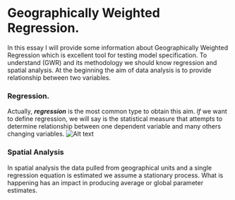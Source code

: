 Geographically Weighted Regression.
===================================


In this essay I will provide some information about Geographically Weighted Regression which is excellent tool for testing model specification.
To understand (GWR) and its methodology we should know regression and spatial analysis. At the beginning the aim of data analysis is to provide relationship between two variables.

### Regression.
Actually, ***regression*** is the most common type to obtain this aim. *If* we want to define regression, we will say is the statistical measure that attempts to determine relationship between one dependent variable and many others changing variables.
![Alt text](http://image.slidesharecdn.com/simplelinearregressionpelatihan-090829234643-phpapp02/95/simple-linier-regression-9-728.jpg?cb=1251589640)
### Spatial Analysis
In spatial analysis the data pulled from geographical units and a single regression equation is estimated we assume a stationary process. What is happening has an impact in producing average or global parameter estimates. 

